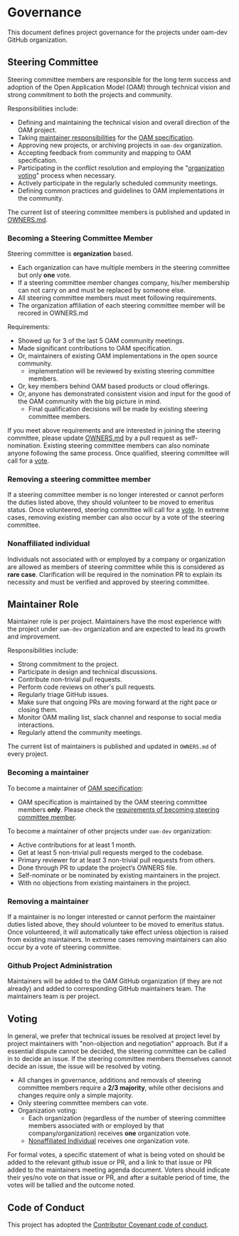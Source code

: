 # Governance

This document defines project governance for the projects under oam-dev GitHub organization.


## Steering Committee

Steering committee members are responsible for the long term success and adoption of the Open Application Model (OAM) through technical vision and strong commitment to both the projects and community.

Responsibilities include:

* Defining and maintaining the technical vision and overall direction of the OAM project.
* Taking [maintainer responsibilities](#Maintainer-Role) for the [OAM specification](https://github.com/oam-dev/spec).
* Approving new projects, or archiving projects in `oam-dev` organization.
* Accepting feedback from community and mapping to OAM specification.
* Participating in the conflict resolution and employing the "[organization voting](#Voting)" process when necessary.
* Actively participate in the regularly scheduled community meetings.
* Defining common practices and guidelines to OAM implementations in the community.

The current list of steering committee members is published and updated in [OWNERS.md](OWNERS.md#steering-committee).

### Becoming a Steering Committee Member

Steering committee is **organization** based.
- Each organization can have multiple members in the steering committee but only **one** vote.
- If a steering committee member changes company, his/her membership can not carry on and must be replaced by someone else.
- All steering committee members must meet following requirements.
- The organization affiliation of each steering committee member will be recored in OWNERS.md

Requirements:

- Showed up for 3 of the last 5 OAM community meetings.
- Made significant contributions to OAM specification.
- Or, maintainers of existing OAM implementations in the open source community.
    - implementation will be reviewed by existing steering committee members.
- Or, key members behind OAM based products or cloud offerings.
- Or, anyone has demonstrated consistent vision and input for the good of the OAM community with the big picture in mind.
    - Final qualification decisions will be made by existing steering committee members.

If you meet above requirements and are interested in joining the steering committee, please update [OWNERS.md](OWNERS.md#steering-committee) by a pull request as self-nomination. Existing steering committee members can also nominate anyone following the same process. Once qualified, steering committee will call for a [vote](#Voting).

### Removing a steering committee member

If a steering committee member is no longer interested or cannot perform the duties listed above, they should volunteer to be moved to emeritus status. Once volunteered, steering committee will call for a [vote](#Voting). In extreme cases, removing existing member can also occur by a vote of the steering committee.

### Nonaffiliated individual

Individuals not associated with or employed by a company or organization are allowed as members of steering committee while this is considered as **rare case**. Clarification will be required in the nomination PR to explain its necessity and must be verified and approved by steering committee.

## Maintainer Role

Maintainer role is per project. Maintainers have the most experience with the project under `oam-dev` organization and are expected to lead its growth and improvement.

Responsibilities include:

* Strong commitment to the project.
* Participate in design and technical discussions.
* Contribute non-trivial pull requests.
* Perform code reviews on other's pull requests.
* Regularly triage GitHub issues.
* Make sure that ongoing PRs are moving forward at the right pace or closing them.
* Monitor OAM mailing list, slack channel and response to social media interactions.
* Regularly attend the community meetings.

The current list of maintainers is published and updated in `OWNERS.md` of every project.

### Becoming a maintainer

To become a maintainer of [OAM specification](https://github.com/oam-dev/spec): 
- OAM specification is maintained by the OAM steering committee members **only**. Please check the [requirements of becoming steering committee member](#Becoming-a-Steering-Committee-Member).


To become a maintainer of other projects under `oam-dev` organization:

- Active contributions for at least 1 month.
- Get at least 5 non-trivial pull requests merged to the codebase.
- Primary reviewer for at least 3 non-trivial pull requests from others.
- Done through PR to update the project’s OWNERS file.
- Self-nominate or be nominated by existing maintainers in the project.
- With no objections from existing maintainers in the project.

### Removing a maintainer

If a maintainer is no longer interested or cannot perform the maintainer duties listed above, they should volunteer to be moved to emeritus status. Once volunteered, it will automatically take effect unless objection is raised from existing maintainers. In extreme cases removing maintainers can also occur by a vote of steering committee.


### Github Project Administration

Maintainers will be added to the OAM GitHub organization (if they are not already) and added to corresponding GitHub maintainers team. The maintainers team is per project.

## Voting

In general, we prefer that technical issues be resolved at project level by project maintainers with "non-objection and negotiation" approach. But if a essential dispute cannot be decided, the steering committee can be called in to decide an issue. If the steering committee members themselves cannot decide an issue, the issue will be resolved by voting. 

- All changes in governance, additions and removals of steering committee members require a **2/3 majority**, while other decisions and changes require only a simple majority.
- Only steering committee members can vote.
- Organization voting:
    - Each organization (regardless of the number of steering committee members associated with or employed by that company/organization) receives **one** organization vote.
    - [Nonaffiliated Individual](#Nonaffiliated-individual) receives one organization vote. 

For formal votes, a specific statement of what is being voted on should be added to the relevant github issue or PR, and a link to that issue or PR added to the maintainers meeting agenda document. Voters should indicate their yes/no vote on that issue or PR, and after a suitable period of time, the votes will be tallied and the outcome noted.

## Code of Conduct
This project has adopted the [Contributor Covenant code of conduct](code-of-conduct.md/).

